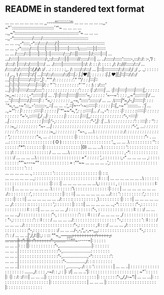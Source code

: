 # README in standered text format
... ... ... ... ... ... ... ... ,,----~~”'¯¯¯¯¯¯”'~~
... ... ... ... ... ...,,-~”¯::::::::::::::::::::::::::::::::::¯”'~
... ... ... ... ..,,~”::::::::::::::::::::::::::::::::::::::::::::::::::::”~
... ... ... ..,,-“:::::::::::::::/::::::/::::::::::::::::\::::::::::::\:::::::::\
... ... ...,-“:::::,-“:::/:::::/::::::/:|::::::::::::::::\::::::::::::\:::::::::\
... ... .,-“:::::::/:::::|:::::|:::::::|:|:::::::|:::::::\\:::::::::::|:|:::::\::\
... ... /::::::/:::|::::::|:::::|::|::::\:\:::::/\::::/:::||:::::::::|:/::::::|:::|
... .../::::::|:::::\::::::\::::\::\::::/\:\,::/::\::/::::|:|:::::::/\/::::::/::::|
... ../::::::/::::::'\::::::\-,:::\/\::/: :\-,”/ : :\/:\:::/: |:::::/::/::::::|::::/
... ./::::::|:::::::::\::::::\|::/: \/: : : \/: : : : : \,/: \/::_/\//:\:::::/:::/
... /::::::/::/:::::::|::/,__/:/: :__/ . .: : : : : : :\__. \/: \:::::/::/:::/
... |:::|::::::::::::/::/::::/;/ ;/ ,. .,\: : : : : : : / ,._., \ /::::::|::/:|
...|:::/:::/::::::::/::/|:::|.\: |.|❤||; : : : : : :|.|.❤||;|::|:::\/:/::/
...|::|:::|::::::::/:::\|:::'\,|: \."'" /: : : : : : : :'\." '"/ : \: |:::|::\
...|::|:::|:::::::/:::::|::::|/: : “¯': : : : : : : : : :"¯'' : : :\ : :/::::'\
...|::|:::|::::::/:::::/:::::'\: : : : : : : : : : : : : : :': : : : :| :/::::::|
... \:|:::|:::::|::::::|::::::|,: : : : : : :~,___,~: : : : : :,-“:::::::|::|
... .'\|::|:::::|::::::||::::::\'~,: : : : : : '~--~': : : : ,,~”\:::::::::|:/
... ...'\:|:::::|::::::/.|::::::|: : “~,: : : : : : : : ,,-~,”::::::'\::::::::/
... ... .\\:::::|”~,/-,|:::::::|: : : : ¯”~,-,,,-~”:::,,-'\::::::::\-,,_::|
... ... ..',\,::|~--'-~\:::::::|: : : : : : |::|,,-~”¯___\::::::::\... .'|
... ..,~”': : \|: : : : : \::::::|: : : : : : |¯”'~~”~,”,: : \:::::::|... /
..,-“: : : : : :|: : : : : :\::::::|: : : : : : \: : : : : : “~'-,:\::::::|\,/
..|: : : : : : : |: : : : : : |::::|,\,: : : : : : : : : : : : : :”-,-\::::|: \
..| : : : : : : : : : : : : : |::::|:'-,\: : : : : : : : : : : : : : :”-'\,|: :|
...\ : : : : : : : : : :'\: : :\:::|: : '\'\: : : : :~,,: : : : : : : : : “~-
...| : : : : : : : : : : : : : : : : : : : : : : : : : : : : : : : : :”-'\,,
...\: : : : : : : : : : :'\: : : : : : : : : : : : : :~,,: : : : : : : : : “~-.,_
....\ : : : : : : : : : : :\: /: : : : : : : : : : : : : : : “,: : : : : : : : : : :"~,_
... .\: : : : : : : : : : :\|: : : : : : : : :_._ : : : : : : \: : : : : : : : : : : : :”- .
... ...\: : : : : : : : : : \: : : : : : : : ( O ) : : : : : : \: : : : : : : : : : : : : : '\._
... ... .\ : : : : : : : : : '\': : : : : : : :"*": : : : : : : :|: : : : : : : : : : : : : : : |0)
... ... ...\ : : : : : : : : : '\: : : : : : : : : : : : : : : :/: : : : : : : : : : : : : : : /
... ... .....\ : : : : : : : : : \: : : : : : : : : : : : : ,-“: : : : : : : : : : : : : : : :/
... ... ... ...\ : : : : : : : : : \: : : : : : : : : _=" : : : : : ',_.: : : : : : : :,-“
... ... ... ... \,: : : : : : : : : \: :"”'~---~”" : : : : : : : : : : : : = :"”~~
... ... ... ... ..'\,: : : : : : : : : \: : : : : : : : : : : : : : : : : : : '\: : : \
... ... ... ... ... .\, : : : : : : : : '\: : : : : : : : : : : : : : : : : : :|: : ::\
... ... ... ... ... ...\,: : : : : : : : : \: : : : : : : : : : : : : : : : : :I : : :|
... ... ... ... ... ... ..\ : : : : : : : : \: : : : : : : : : : : : : : : : :|: : : :|
... ... ... ... ... ... ...\\,: : : : : : : , \: : : : : : : : : : : : : : : I: : : : |
... ... ... ... ... ... ... .\\ : : : : : : : :'\ : : : : : : : : : : : : : :|: : : : |
... ... ... ... ... ... ... ./:\: : : : : : : : :'\, : : : : : : : : : : : : |: : : ::|
... ... ... ... ... ... .../: : : '\: : : : : : : : : :'\,: : : : : : : : : :|: : : ::|
... ... ... ... ... ... ../: : : : :\: : : : : : : : : : ,\ : : : : : : : : :|: : : ::|
... ... ... ... ... ... ,/: : : : : : :\: : : : : : : : : : '\,: : : : : : : |: : : ::|
... ... ... ... ... ..,-“: : : : : : : :“-,: : : : : : : : : : \: : : : : : I: : : ::|
... ... ... ... ... ,/ : : : : : : : : : :”-, : : : : : : : : : :\: : : : : I: : : :/
... ... ... ... ..,/ : : : : : : : : : : : : :”-, : : : : : : : : :'\: : : :I : : : /
... ... ... ... ,/ : : : : : : : : : : : : : : : “-,: : : : : : : : :'\: : :I : : : /
... ... ... .../: : : : : : : : : : : : : : : : : : “-,: : : : : : : : '\: :I : : : /
... ... ... ../: : : : : : : : : : : : : : : : : : : : :“-,: : : : : : : \,:I : : :/
... ... ... ,/: : : : : : : : : : : : : : : : : : : : : : :“-,: : : : : : :\: : : :/
... ... .../-,-,”,,-,~-,,_: : : : : : : : : : : : : : : : : “-,: : : : : :'\: : /
... ... ..|',/,/:||:\,\: : ::: ""~,,~~---,,,_: : : : : : : : : :'\: : : : : ,:\
... ... ..|: :”: ||: :”: : : : : : :”-,........ ¯¯”''~~~-----~|\: : : : : : \
... ... ..|: : : ||: : : : : : : : : : :”-,..........................|: : : : : : :\
... ... ..| : : : : : : : : : : : : : : : :”-,.......................\: : : : : : : :\
... ... ..| : : : : : : : : : : : : : : : :”-,\....................,-“\: : : : : : : :':\
... ... ..| : : : : : : : : : : : : : : : : : :”-\...............,/: : :\: : : : : : : : \
... ... ..| : : : : : : : : : : : : : : : : : : : \,.........,../: : :: '\: : : : : : : : |
... ... ..| : : : : : : : : : : : : : : : : : : : : \.......,/: : : : ,-~/: : ,: : |: :/|
... ... ..'|: : : : : : : : : : : : : : : : : : : : : \~”¯: : : : : |: :|: : /: :/::::|
... ... ...|: : : : : : : : : : : : : : : : : : : : : |: : : : : : : :”-,,_/_,/-~”:|
... ... ...|: : : : : : : : : : : : : : : : : : : : : |: : : : : : : : : : : : : : : |
... ... ... |: : : : : : : : : : : : : : : : : : : : : |: : : : : : : : : : : : : : :
